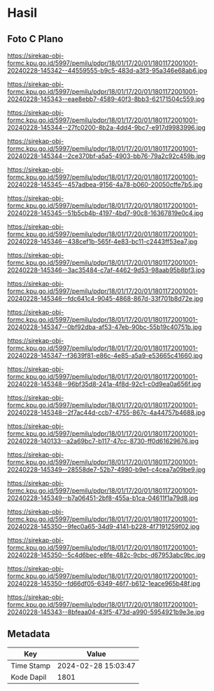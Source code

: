 # Hasil

## Foto C Plano

https://sirekap-obj-formc.kpu.go.id/5997/pemilu/pdpr/18/01/17/20/01/1801172001001-20240228-145342--44559555-b9c5-483d-a3f3-95a346e68ab6.jpg

https://sirekap-obj-formc.kpu.go.id/5997/pemilu/pdpr/18/01/17/20/01/1801172001001-20240228-145343--eae8ebb7-4589-40f3-8bb3-62171504c559.jpg

https://sirekap-obj-formc.kpu.go.id/5997/pemilu/pdpr/18/01/17/20/01/1801172001001-20240228-145344--27fc0200-8b2a-4dd4-9bc7-e917d9983996.jpg

https://sirekap-obj-formc.kpu.go.id/5997/pemilu/pdpr/18/01/17/20/01/1801172001001-20240228-145344--2ce370bf-a5a5-4903-bb76-79a2c92c459b.jpg

https://sirekap-obj-formc.kpu.go.id/5997/pemilu/pdpr/18/01/17/20/01/1801172001001-20240228-145345--457adbea-9156-4a78-b060-20050cffe7b5.jpg

https://sirekap-obj-formc.kpu.go.id/5997/pemilu/pdpr/18/01/17/20/01/1801172001001-20240228-145345--51b5cb4b-4197-4bd7-90c8-16367819e0c4.jpg

https://sirekap-obj-formc.kpu.go.id/5997/pemilu/pdpr/18/01/17/20/01/1801172001001-20240228-145346--438cef1b-565f-4e83-bc11-c2443ff53ea7.jpg

https://sirekap-obj-formc.kpu.go.id/5997/pemilu/pdpr/18/01/17/20/01/1801172001001-20240228-145346--3ac35484-c7af-4462-9d53-98aab95b8bf3.jpg

https://sirekap-obj-formc.kpu.go.id/5997/pemilu/pdpr/18/01/17/20/01/1801172001001-20240228-145346--fdc641c4-9045-4868-867d-33f701b8d72e.jpg

https://sirekap-obj-formc.kpu.go.id/5997/pemilu/pdpr/18/01/17/20/01/1801172001001-20240228-145347--0bf92dba-af53-47eb-90bc-55b19c40751b.jpg

https://sirekap-obj-formc.kpu.go.id/5997/pemilu/pdpr/18/01/17/20/01/1801172001001-20240228-145347--f3639f81-e86c-4e85-a5a9-e53665c41660.jpg

https://sirekap-obj-formc.kpu.go.id/5997/pemilu/pdpr/18/01/17/20/01/1801172001001-20240228-145348--96bf35d8-241a-4f8d-92c1-c0d9ea0a656f.jpg

https://sirekap-obj-formc.kpu.go.id/5997/pemilu/pdpr/18/01/17/20/01/1801172001001-20240228-145348--2f7ac44d-ccb7-4755-867c-4a44757b4688.jpg

https://sirekap-obj-formc.kpu.go.id/5997/pemilu/pdpr/18/01/17/20/01/1801172001001-20240228-140133--a2a69bc7-b117-47cc-8730-ff0d61629676.jpg

https://sirekap-obj-formc.kpu.go.id/5997/pemilu/pdpr/18/01/17/20/01/1801172001001-20240228-145349--28558de7-52b7-4980-b9e1-c4cea7a09be9.jpg

https://sirekap-obj-formc.kpu.go.id/5997/pemilu/pdpr/18/01/17/20/01/1801172001001-20240228-145349--b7a06451-2bf8-455a-b1ca-04611f1a79d8.jpg

https://sirekap-obj-formc.kpu.go.id/5997/pemilu/pdpr/18/01/17/20/01/1801172001001-20240228-145350--9fec0a65-34d9-4141-b228-4f7191259f02.jpg

https://sirekap-obj-formc.kpu.go.id/5997/pemilu/pdpr/18/01/17/20/01/1801172001001-20240228-145350--5c4d6bec-e8fe-482c-9cbc-d67953abc9bc.jpg

https://sirekap-obj-formc.kpu.go.id/5997/pemilu/pdpr/18/01/17/20/01/1801172001001-20240228-145350--fd66df05-6349-46f7-b612-1eace965b48f.jpg

https://sirekap-obj-formc.kpu.go.id/5997/pemilu/pdpr/18/01/17/20/01/1801172001001-20240228-145343--8bfeaa04-43f5-473d-a990-5954921b9e3e.jpg


## Metadata

| Key        | Value               |
| ---------- | ------------------- |
| Time Stamp | 2024-02-28 15:03:47 |
| Kode Dapil | 1801                |



